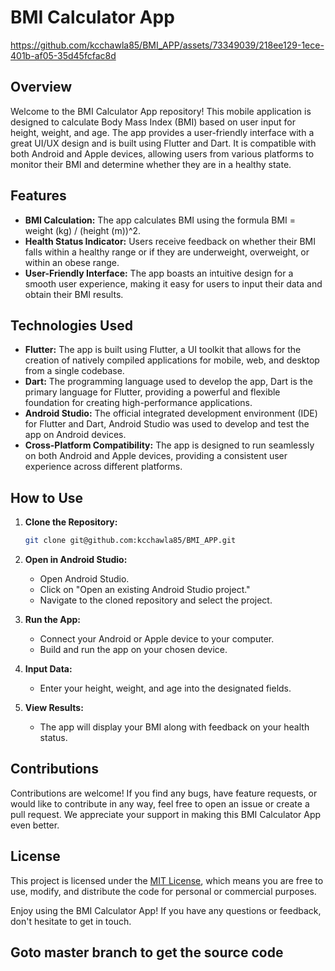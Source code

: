 # BMI Calculator App


https://github.com/kcchawla85/BMI_APP/assets/73349039/218ee129-1ece-401b-af05-35d45fcfac8d

## Overview

Welcome to the BMI Calculator App repository! This mobile application is designed to calculate Body Mass Index (BMI) based on user input for height, weight, and age. The app provides a user-friendly interface with a great UI/UX design and is built using Flutter and Dart. It is compatible with both Android and Apple devices, allowing users from various platforms to monitor their BMI and determine whether they are in a healthy state.

## Features

- **BMI Calculation:** The app calculates BMI using the formula BMI = weight (kg) / (height (m))^2.
- **Health Status Indicator:** Users receive feedback on whether their BMI falls within a healthy range or if they are underweight, overweight, or within an obese range.
- **User-Friendly Interface:** The app boasts an intuitive design for a smooth user experience, making it easy for users to input their data and obtain their BMI results.

## Technologies Used

- **Flutter:** The app is built using Flutter, a UI toolkit that allows for the creation of natively compiled applications for mobile, web, and desktop from a single codebase.
- **Dart:** The programming language used to develop the app, Dart is the primary language for Flutter, providing a powerful and flexible foundation for creating high-performance applications.
- **Android Studio:** The official integrated development environment (IDE) for Flutter and Dart, Android Studio was used to develop and test the app on Android devices.
- **Cross-Platform Compatibility:** The app is designed to run seamlessly on both Android and Apple devices, providing a consistent user experience across different platforms.

## How to Use

1. **Clone the Repository:**
   ```bash
   git clone git@github.com:kcchawla85/BMI_APP.git
   ```

2. **Open in Android Studio:**
   - Open Android Studio.
   - Click on "Open an existing Android Studio project."
   - Navigate to the cloned repository and select the project.

3. **Run the App:**
   - Connect your Android or Apple device to your computer.
   - Build and run the app on your chosen device.

4. **Input Data:**
   - Enter your height, weight, and age into the designated fields.

5. **View Results:**
   - The app will display your BMI along with feedback on your health status.

## Contributions

Contributions are welcome! If you find any bugs, have feature requests, or would like to contribute in any way, feel free to open an issue or create a pull request. We appreciate your support in making this BMI Calculator App even better.

## License

This project is licensed under the [MIT License](LICENSE), which means you are free to use, modify, and distribute the code for personal or commercial purposes.

Enjoy using the BMI Calculator App! If you have any questions or feedback, don't hesitate to get in touch.

## Goto master branch to get the source code
